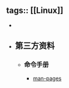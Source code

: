 tags:: [[Linux]]
---

-
- ## 第三方资料
	- ### 命令手册
		- [man-pages](https://man7.org/linux/man-pages/index.html)